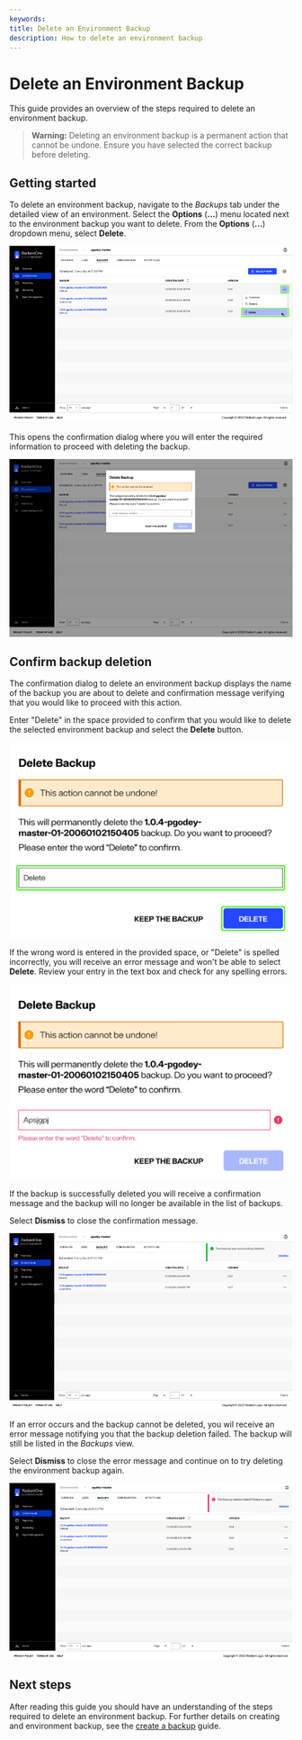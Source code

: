```yaml
---
keywords:
title: Delete an Environment Backup
description: How to delete an environment backup
---
```

# Delete an Environment Backup

This guide provides an overview of the steps required to delete an environment backup.

> **Warning:** Deleting an environment backup is a permanent action that cannot be undone. Ensure you have selected the correct backup before deleting.

## Getting started

To delete an environment backup, navigate to the *Backups* tab under the detailed view of an environment. Select the **Options** (**...**) menu located next to the environment backup you want to delete. From the **Options** (**...**) dropdown menu, select **Delete**.

![image description](images/delete-option-select.png)

This opens the confirmation dialog where you will enter the required information to proceed with deleting the backup.

![image description](images/delete-confirmation-dialog.png)

## Confirm backup deletion

The confirmation dialog to delete an environment backup displays the name of the backup you are about to delete and confirmation message verifying that you would like to proceed with this action.

Enter "Delete" in the space provided to confirm that you would like to delete the selected environment backup and select the **Delete** button.

![image description](images/delete-confirm.png)

If the wrong word is entered in the provided space, or "Delete" is spelled incorrectly, you will receive an error message and won't be able to select **Delete**. Review your entry in the text box and check for any spelling errors.

![image description](images/delete-wrong-entry.png)

If the backup is successfully deleted you will receive a confirmation message and the backup will no longer be available in the list of backups.

Select **Dismiss** to close the confirmation message.

![image description](images/delete-success.png)

If an error occurs and the backup cannot be deleted, you wil receive an error message notifying you that the backup deletion failed. The backup will still be listed in the *Backups* view.

Select **Dismiss** to close the error message and continue on to try deleting the environment backup again.

![image description](images/delete-error.png)

## Next steps

After reading this guide you should have an understanding of the steps required to delete an environment backup. For further details on creating and environment backup, see the [create a backup](create-backup.md) guide.
